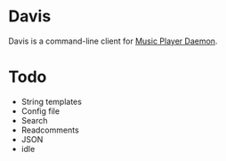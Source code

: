 # Davis

Davis is a command-line client for [Music Player Daemon](https://www.musicpd.org/).

# Todo

* String templates
* Config file
* Search
* Readcomments
* JSON
* idle
